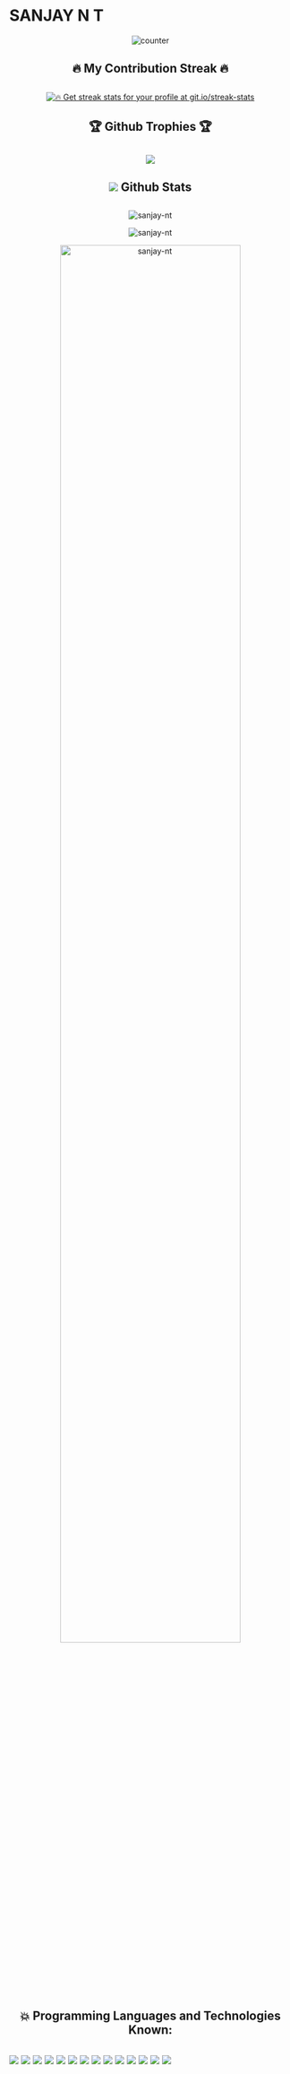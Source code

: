 # SANJAY N T

<p align="center">
     <img src="https://profile-counter.glitch.me/{sanjay-nt}/count.svg"  alt="counter"/>
</p>

<!---->
                                                                         
<!--### <h2 align="center">🛠️ Languages and Tools 🛠️<h2/>-->

### <h2 align="center">🔥 My Contribution Streak 🔥<h2/>

<p align="center">
  <a href="https://github.com/sanjay-nt/github-readme-streak-stats">
   <!-- <img src="https://github-readme-streak-stats.herokuapp.com/?user=sanjay-nt&count_private=true&theme=dark&hide_border=true&background=0D1117&stroke=0000"/>-->
    <!-- <img title="🔥 Get streak stats for your profile at git.io/streak-stats"  src="http://github-readme-streak-stats.herokuapp.com?user=sanjay-nt&count_private=true&theme=soft-green&hide_border=true"/>-->
  </a>
  
  <a href="https://github.com/sanjay-nt/github-readme-streak-stats">
    <img title="🔥 Get streak stats for your profile at git.io/streak-stats" src="https://github-readme-streak-stats.herokuapp.com/?user=sanjay-nt&count_private=true&theme=soft-green&hide_border=true"/>
  </a>
<!--[![GitHub Streak](http://github-readme-streak-stats.herokuapp.com?user=sanjay-nt&theme=soft-green&hide_border=true)](https://git.io/streak-stats)-->
     
### <h2 align="center">🏆 Github Trophies 🏆<h2/>

<p align="center">
  <a href="https://github.com/ryo-ma/github-profile-trophy" target="_blank">
   <!-- <img src="https://github-profile-trophy.vercel.app/?username=sanjay-nt&row=2&column=4&margin-w=8&margin-h=8&theme=gruvbox&count_private=true"/>
-->
       <img src="https://github-profile-trophy.vercel.app/?username=sanjay-nt&row=2&column=4&margin-w=8&margin-h=8&theme=gruvbox&count_private=true"/>
  </a>
</p>

### <h2 align="center"><img src="https://cutt.ly/KblcWC8"> Github Stats<h2/>
  
  <p align="center">
<img src="https://github-readme-stats.vercel.app/api/top-langs/?username=sanjay-nt&theme=gotham&layout=compact&count_private=true" alt="sanjay-nt" />
</p>
  
<p align="center">
<img src="https://github-readme-stats.vercel.app/api?username=sanjay-nt&show_icons=true&theme=gotham&count_private=true" alt="sanjay-nt" />
</p>
<p align="center">
<img width="80%" height="80%" src="https://github-readme-activity-graph.vercel.app/graph?username=sanjay-nt&theme=github-compact" alt="sanjay-nt" />
</p>
 <h2 align="center">💥 Programming Languages and Technologies Known:<h2/>
<p>  
  
<img src="https://img.shields.io/badge/Python-14354C?style=for-the-badge&logo=python&logoColor=white" />
<img src ="https://img.shields.io/badge/JAVA-f89820?style=for-the-badge&logo=java&logoColor=white">
<img src="https://img.shields.io/badge/C-00599C?style=for-the-badge&logo=c&logoColor=white" />
<img src="https://img.shields.io/badge/C%2B%2B-00599C?style=for-the-badge&logo=c%2B%2B&logoColor=white" />
<img src="https://img.shields.io/badge/SQL-0A66C2?style=for-the-badge&logo=SQL&logoColor=white" />
<img src="https://img.shields.io/badge/MySQL-4479A1?style=for-the-badge&logo=MySQL&logoColor=white" />
<img src="https://img.shields.io/badge/HTML-239120?style=for-the-badge&logo=html5&logoColor=white" />
<img src="https://img.shields.io/badge/Google Colab-F9AB00?style=for-the-badge&logo=Google-Colab&logoColor=white" />
<img src="https://img.shields.io/badge/Jupyter-F37626?style=for-the-badge&logo=Jupyter&logoColor=white" />
<img src="https://img.shields.io/badge/Anaconda-44A833?style=for-the-badge&logo=Anaconda&logoColor=white" />
<img src="https://img.shields.io/badge/Spyder-FF0000?style=for-the-badge&logo=Spyderide&logoColor=white" />
<img src="https://img.shields.io/badge/Atom-66595C?style=for-the-badge&logo=Atom&logoColor=white" />
<img src="https://img.shields.io/badge/Oracle-F80000?style=for-the-badge&logo=oracle&logoColor=white" />
<img src="https://img.shields.io/badge/Canva-00C4CC?style=for-the-badge&logo=Canva&logoColor=white" />
 </p>
